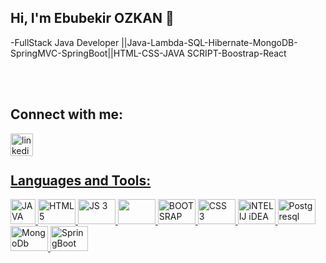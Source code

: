 ## Hi, I'm Ebubekir OZKAN 👋

-FullStack Java Developer ||Java-Lambda-SQL-Hibernate-MongoDB-SpringMVC-SpringBoot||HTML-CSS-JAVA SCRIPT-Boostrap-React





<br/>
<br/>

## Connect with me:
<a href="https://www.linkedin.com/in/ebubekirozkan/)" target="_blank"><img align="left" alt="linkedin | LinkedIn" width="36px" src="https://raw.githubusercontent.com/peterthehan/peterthehan/master/assets/linkedin.svg" />



<br>
</br>

## Languages and Tools:
<a href="#"> <img src="https://upload.wikimedia.org/wikipedia/commons/d/dd/Java_programming_language_logo.png" alt="JAVA" width="40" height="40" /> </a>
<a href="#"> <img src="https://upload.wikimedia.org/wikipedia/commons/6/61/HTML5_logo_and_wordmark.svg" alt="HTML 5" width="60" height="40"/> </a>
<a href="#"> <img src="https://upload.wikimedia.org/wikipedia/commons/thumb/9/99/Unofficial_JavaScript_logo_2.svg/640px-Unofficial_JavaScript_logo_2.svg.png" alt="JS 3" width="60" height="40" /> </a>
<a href="#"> <img src="https://upload.wikimedia.org/wikipedia/commons/1/1c/Visual_Studio_Code_1.35_icon.png" width="60" height="40"/> </a>
<a href="#"> <img src="https://upload.wikimedia.org/wikipedia/commons/b/b2/Bootstrap_logo.svg" alt="BOOTSRAP" width="60" height="40"/> </a>
<a href="#"> <img src="https://upload.wikimedia.org/wikipedia/commons/3/3d/CSS.3.svg" alt="CSS 3" width="60" height="40"/> </a>
<a href="#"> <img src="https://upload.wikimedia.org/wikipedia/commons/9/9c/IntelliJ_IDEA_Icon.svg" alt="iNTELIJ iDEA" width="60" height="40"/> </a>
<a href="#"> <img src="https://upload.wikimedia.org/wikipedia/commons/2/29/Postgresql_elephant.svg" alt="Postgresql" width="60" height="40"/> </a>
<a href="#"> <img src="https://upload.wikimedia.org/wikipedia/commons/0/00/Mongodb.png" alt="MongoDb" width="60" height="40" /> </a>
<a href="#"> <img src="https://upload.wikimedia.org/wikipedia/commons/4/44/Spring_Framework_Logo_2018.svg" alt="SpringBoot" width="60" height="40" /> </a>


